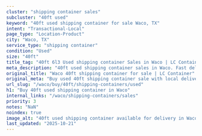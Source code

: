 ```yaml
---
cluster: "shipping container sales"
subcluster: "40ft used"
keyword: "40ft used shipping container for sale Waco, TX"
intent: "Transactional-Local"
page_type: "Location-Product"
city: "Waco, TX"
service_type: "shipping container"
condition: "Used"
size: "40ft"
title_tag: "40ft 6l3 Used shipping container Sales in Waco | LC Container"
meta_description: "40ft used shipping container sales in Waco. Fast delivery, competitive pricing. Serving shipping containers area. Quote ID: XD0. Call (214) 524-4168 for your free quote today."
original_title: "Waco 40ft shipping container for sale | LC Container"
original_meta: "Buy used 40ft shipping container sale with local delivery in Waco, TX. LC Container — local Since 2003. Request a fast quote today."
url_slug: "/waco/buy/40ft/shipping-containers/used"
h1: "Buy 40ft used shipping container in Waco"
internal_links: "/waco/shipping-containers/sales"
priority: 3
notes: "NaN"
noindex: true
image_alt: "40ft used shipping container available for delivery in Waco"
last_updated: "2025-10-21"
---
```


<!-- TODO: Add unique city/inventory copy, images, and internal links here. -->

